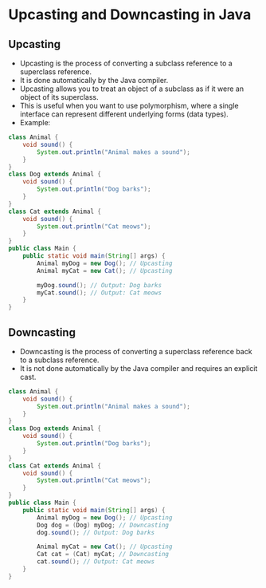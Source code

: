 # Upcasting and Downcasting in Java
## Upcasting
- Upcasting is the process of converting a subclass reference to a superclass reference.
- It is done automatically by the Java compiler.
- Upcasting allows you to treat an object of a subclass as if it were an object of its superclass.
- This is useful when you want to use polymorphism, where a single interface can represent different underlying forms (data types).
- Example:
```java
class Animal {
    void sound() {
        System.out.println("Animal makes a sound");
    }
}
class Dog extends Animal {
    void sound() {
        System.out.println("Dog barks");
    }
}
class Cat extends Animal {
    void sound() {
        System.out.println("Cat meows");
    }
}
public class Main {
    public static void main(String[] args) {
        Animal myDog = new Dog(); // Upcasting
        Animal myCat = new Cat(); // Upcasting

        myDog.sound(); // Output: Dog barks
        myCat.sound(); // Output: Cat meows
    }
}
```
## Downcasting
- Downcasting is the process of converting a superclass reference back to a subclass reference.
- It is not done automatically by the Java compiler and requires an explicit cast.
``` java
class Animal {
    void sound() {
        System.out.println("Animal makes a sound");
    }
}
class Dog extends Animal {
    void sound() {
        System.out.println("Dog barks");
    }
}
class Cat extends Animal {
    void sound() {
        System.out.println("Cat meows");
    }
}
public class Main {
    public static void main(String[] args) {
        Animal myDog = new Dog(); // Upcasting
        Dog dog = (Dog) myDog; // Downcasting
        dog.sound(); // Output: Dog barks

        Animal myCat = new Cat(); // Upcasting
        Cat cat = (Cat) myCat; // Downcasting
        cat.sound(); // Output: Cat meows
    }
}
```